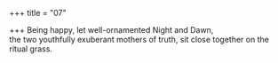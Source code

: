 +++
title = "07"

+++
Being happy, let well-ornamented Night and Dawn,  
the two youthfully exuberant mothers of truth, sit close together on the  ritual grass.  
